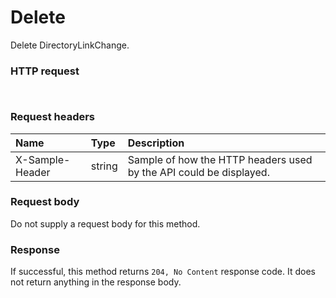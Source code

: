 # Delete

Delete DirectoryLinkChange.
### HTTP request
```http


```
### Request headers
| Name       | Type | Description|
|:---------------|:--------|:----------|
| X-Sample-Header  | string  | Sample of how the HTTP headers used by the API could be displayed.|

### Request body
Do not supply a request body for this method.


### Response
If successful, this method returns `204, No Content` response code. It does not return anything in the response body.


<!-- uuid: 47acb5b9-48c9-4a4d-945a-1ab1644de610
2015-10-09 18:12:08 UTC -->